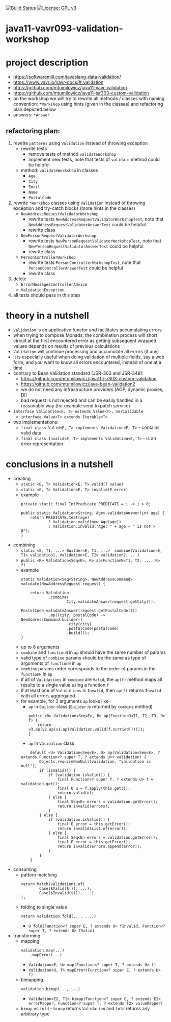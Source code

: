 [![Build Status](https://travis-ci.com/mtumilowicz/java11-vavr093-validation-workshop.svg?branch=master)](https://travis-ci.com/mtumilowicz/java11-vavr093-validation-workshop)
[![License: GPL v3](https://img.shields.io/badge/License-GPLv3-blue.svg)](https://www.gnu.org/licenses/gpl-3.0)
# java11-vavr093-validation-workshop

# project description
* https://softwaremill.com/javaslang-data-validation/  
* https://www.vavr.io/vavr-docs/#_validation  
* https://github.com/mtumilowicz/java11-vavr-validation
* https://github.com/mtumilowicz/java11-jsr303-custom-validation
* on the workshop we will try to rewrite all methods / classes with naming convention: `*Workshop` 
using hints (given in the classes) and refactoring plan depicted below
* answers: `*Answer`

## refactoring plan:
1. rewrite `patterns` using `Validation` instead of throwing exception
    * rewrite tests
        * remove tests of method `validateWorkshop`
        * implement new tests, note that tests of `validate` method could be helpful
    * method: `validateWorkshop` in classes
        * `Age`
        * `City`
        * `Email`
        * `Name`
        * `PostalCode`
1. rewrite `*Workshop` classes using `Validation` instead  of throwing exception and try-catch blocks 
(more hints in the classes)
    * `NewAddressRequestValidatorWorkshop`
        * rewrite tests `NewAddressRequestValidatorWorkshopTest`, note that 
        `NewAddressRequestValidatorAnswerTest` could be helpful
        * rewrite class
    * `NewPersonRequestValidatorWorkshop`
        * rewrite tests `NewPersonRequestValidatorWorkshopTest`, note that 
        `NewPersonRequestValidatorAnswerTest` could be helpful
        * rewrite class
    * `PersonControllerWorkshop`
        * rewrite tests `PersonControllerWorkshopTest`, note that 
        `PersonControllerAnswerTest` could be helpful
        * rewrite class
1. delete
    * `ErrorMessagesControllerAdvice`
    * `ValidationException`
1. all tests should pass in this step

# theory in a nutshell
* `Validation` is an applicative functor and facilitates accumulating errors
* when trying to compose Monads, the combination process will short circuit at the first encountered error
    as getting subsequent wrapped values depends on results of previous calculations
* `Validation` will continue processing and accumulate all errors (if any)
* it is especially useful when doing validation of multiple fields, say a web form, and you want to know 
all errors encountered, instead of one at a time
* contrary to Bean Validation standard (JSR-303 and JSR-349):
    * https://github.com/mtumilowicz/java11-jsr303-custom-validation
    * https://github.com/mtumilowicz/java-bean-validation2
    * we do not need any infrastructure providers (AOP, dynamic proxies, DI)
    * bad request is not rejected and can be easily handled in a reasonable way (for example
    send to patch service)
* `interface Validation<E, T> extends Value<T>, Serializable`
    * `interface Value<T> extends Iterable<T>`
* two implementations:
    * `final class Valid<E, T> implements Validation<E, T>` - contains valid data
    * `final class Invalid<E, T> implements Validation<E, T>` - is an error representation

# conclusions in a nutshell
* creating
    * `static <E, T> Validation<E, T> valid(T value)`
    * `static <E, T> Validation<E, T> invalid(E error)`
    * example
        ```
        private static final IntPredicate PREDICATE = i -> i > 0;
        
        public static Validation<String, Age> validateAnswer(int age) {
            return PREDICATE.test(age)
                    ? Validation.valid(new Age(age))
                    : Validation.invalid("Age: " + age + " is not > 0");
        }
        ```
* combining
    * `static <E, T1, ...> Builder<E, T1, ...> 
        combine(Validation<E, T1> validation1, Validation<E, T2> validation2, ...)`
    * `public <R> Validation<Seq<E>, R> ap(FunctionN<T1, T2, ..., R> f)`
    * example
        ```
        static Validation<Seq<String>, NewAddressCommand> validate(NewAddressRequest request) {
        
            return Validation
                    .combine(
                            City.validateAnswer(request.getCity()),
                            PostalCode.validateAnswer(request.getPostalCode()))
                    .ap((city, postalCode) -> NewAddressCommand.builder()
                            .city(city)
                            .postalCode(postalCode)
                            .build());
        }
        ```
    * up to 8 arguments
    * `combine` and `functionN` in `ap` should have the same number of params
    * valid type of `combine` params should be the same as type of arguments of `functionN` 
    in `ap`
    * `combine` params order corresponds to the order of params in the `functionN` in `ap`
    * if all of `Validations` in `combine` are `Valid`, the `ap(f)` method maps all results 
    to a single value using a function `f`
    * if at least one of `Validations` is `Invalid`, then `ap(f)` returns `Invalid` with
    all errors aggregated
    * for example, for 3 arguments `ap` looks like
        * `ap` in `Builder` class (`Builder` is returned by `combine` method)
            ```
            public <R> Validation<Seq<E>, R> ap(Function3<T1, T2, T3, R> f) {
                return v3.ap(v2.ap(v1.ap(Validation.valid(f.curried()))));
            }
            ```
        * `ap` in `Validation` class
        ```
            default <U> Validation<Seq<E>, U> ap(Validation<Seq<E>, ? extends Function<? super T, ? extends U>> validation) {
                Objects.requireNonNull(validation, "validation is null");
                if (isValid()) {
                    if (validation.isValid()) {
                        final Function<? super T, ? extends U> f = validation.get();
                        final U u = f.apply(this.get());
                        return valid(u);
                    } else {
                        final Seq<E> errors = validation.getError();
                        return invalid(errors);
                    }
                } else {
                    if (validation.isValid()) {
                        final E error = this.getError();
                        return invalid(List.of(error));
                    } else {
                        final Seq<E> errors = validation.getError();
                        final E error = this.getError();
                        return invalid(errors.append(error));
                    }
                }
            }
        ```
* consuming
    * pattern matching
        ```
        return Match(validation).of(
                Case($Valid($()), ...),
                Case($Invalid($()), ...)
        );
        ```
    * folding to single value
        ```
        return validation.fold(..., ....)
        ```
        * `U fold(Function<? super E, ? extends U> fInvalid, Function<? super T, ? extends U> fValid)`
* transforming
    * mapping
        ```
        validation.map(...)
            .mapError(...)
        ```
        * `Validation<E, U> map(Function<? super T, ? extends U> f)`
        * `Validation<U, T> mapError(Function<? super E, ? extends U> f)`
    * bimapping
        ```
        validation.bimap(..., ...)
        ```
        * `Validation<E2, T2> bimap(Function<? super E, ? extends E2> errorMapper, Function<? super T, ? extends T2> valueMapper)`
    * `bimap` vs `fold` - `bimap` returns `Validation` and `fold` returns any arbitrary type